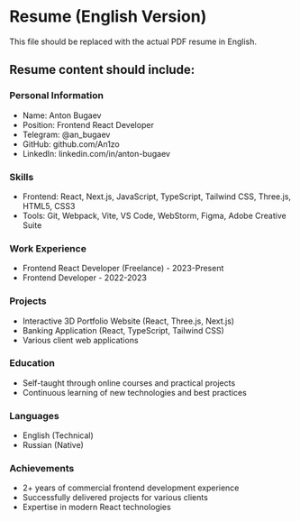 # Resume (English Version)

This file should be replaced with the actual PDF resume in English.

## Resume content should include:

### Personal Information
- Name: Anton Bugaev
- Position: Frontend React Developer
- Telegram: @an_bugaev
- GitHub: github.com/An1zo
- LinkedIn: linkedin.com/in/anton-bugaev

### Skills
- Frontend: React, Next.js, JavaScript, TypeScript, Tailwind CSS, Three.js, HTML5, CSS3
- Tools: Git, Webpack, Vite, VS Code, WebStorm, Figma, Adobe Creative Suite

### Work Experience
- Frontend React Developer (Freelance) - 2023-Present
- Frontend Developer - 2022-2023

### Projects
- Interactive 3D Portfolio Website (React, Three.js, Next.js)
- Banking Application (React, TypeScript, Tailwind CSS)
- Various client web applications

### Education
- Self-taught through online courses and practical projects
- Continuous learning of new technologies and best practices

### Languages
- English (Technical)
- Russian (Native)

### Achievements
- 2+ years of commercial frontend development experience
- Successfully delivered projects for various clients
- Expertise in modern React technologies
